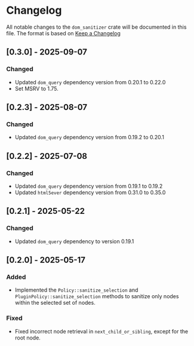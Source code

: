 # Changelog

All notable changes to the `dom_sanitizer` crate will be documented in this file.
The format is based on [Keep a Changelog](https://keepachangelog.com/en/1.1.0/)

## [0.3.0] - 2025-09-07

### Changed
- Updated `dom_query` dependency version from 0.20.1 to 0.22.0
- Set MSRV to 1.75.

## [0.2.3] - 2025-08-07

### Changed
- Updated `dom_query` dependency version from 0.19.2 to 0.20.1

## [0.2.2] - 2025-07-08

### Changed
- Updated `dom_query` dependency version from 0.19.1 to 0.19.2
- Updated `html5ever` dependency version from 0.31.0 to 0.35.0

## [0.2.1] - 2025-05-22

### Changed
- Updated `dom_query` dependency to version 0.19.1

## [0.2.0] - 2025-05-17

### Added
- Implemented the `Policy::sanitize_selection` and `PluginPolicy::sanitize_selection` methods to sanitize only nodes within the selected set of nodes.

### Fixed
- Fixed incorrect node retrieval in `next_child_or_sibling`, except for the root node.